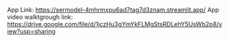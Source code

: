 App Link: https://sermodel-4mhrmxpu6ad7tag7d3znam.streamlit.app/
App video walktgrough link: https://drive.google.com/file/d/1jczHu3gYmYkFLMgStsRDLehY5UsWb2p8/view?usp=sharing
